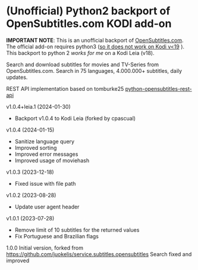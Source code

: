 # (Unofficial) Python2 backport of OpenSubtitles.com KODI add-on

**IMPORTANT NOTE**: This is an unofficial backport of [OpenSubtitles.com](https://github.com/opensubtitlesdev/service.subtitles.opensubtitles-com). The official add-on requires python3 ([so it does not work on Kodi v<19](https://github.com/opensubtitlesdev/service.subtitles.opensubtitles-com/issues/2) ). This backport to python 2 *works for me* on a Kodi Leia (v18).


Search and download subtitles for movies and TV-Series from OpenSubtitles.com. Search in 75 languages, 4.000.000+ subtitles, daily updates.

REST API implementation based on tomburke25 [python-opensubtitles-rest-api](https://github.com/tomburke25/python-opensubtitles-rest-api)                            


v1.0.4+leia.1 (2024-01-30)
- Backport v1.0.4 to Kodi Leia (forked by cpascual)

v1.0.4 (2024-01-15)
- Sanitize language query
- Improved sorting
- Improved error messages 
- Improved usage of moviehash 

v1.0.3 (2023-12-18)
- Fixed issue with file path

v1.0.2 (2023-08-28)
- Update user agent header

v1.0.1 (2023-07-28)
- Remove limit of 10 subtitles for the returned values
- Fix Portuguese and Brazilian flags

1.0.0
 Initial version, forked from https://github.com/juokelis/service.subtitles.opensubtitles
 Search fixed and improved

